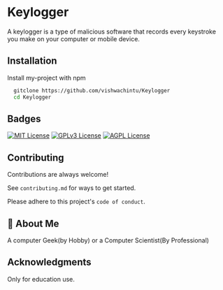 # Keylogger
A keylogger is a type of malicious software that records every keystroke you make on your computer or mobile device.

## Installation

Install my-project with npm

```bash
  gitclone https://github.com/vishwachintu/Keylogger
  cd Keylogger
```

## Badges

[![MIT License](https://img.shields.io/badge/License-MIT-green.svg)](https://choosealicense.com/licenses/mit/)
[![GPLv3 License](https://img.shields.io/badge/License-GPL%20v3-yellow.svg)](https://opensource.org/licenses/)
[![AGPL License](https://img.shields.io/badge/license-AGPL-blue.svg)](http://www.gnu.org/licenses/agpl-3.0)


## Contributing

Contributions are always welcome!

See `contributing.md` for ways to get started.

Please adhere to this project's `code of conduct`.


## 🚀 About Me
A computer Geek(by Hobby) or a Computer Scientist(By Professional)

## Acknowledgments

Only for education use. 



    


